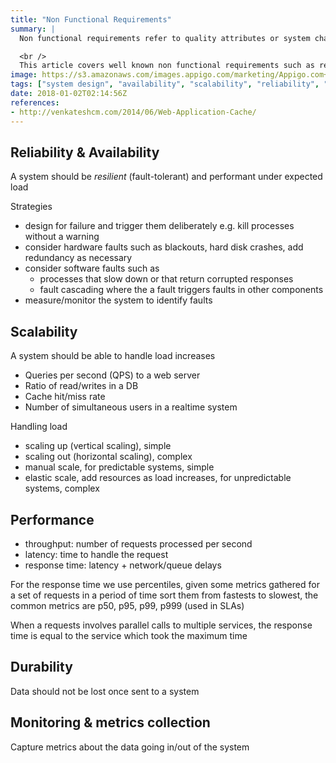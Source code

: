 ```yaml
---
title: "Non Functional Requirements"
summary: |
  Non functional requirements refer to quality attributes or system characteristics that describe how well a software system or solution performs or behaves.

  <br />
  This article covers well known non functional requirements such as reliability, availability, scalability, performance and durability.
image: https://s3.amazonaws.com/images.appigo.com/marketing/Appigo.com+Images/pexels-energepiccom-110473-600x450.jpeg
tags: ["system design", "availability", "scalability", "reliability", "performance", "durability"]
date: 2018-01-02T02:14:56Z
references:
- http://venkateshcm.com/2014/06/Web-Application-Cache/
---
```


## Reliability & Availability

A system should be *resilient* (fault-tolerant) and performant under expected load

Strategies

- design for failure and trigger them deliberately e.g. kill processes without a warning
- consider hardware faults such as blackouts, hard disk crashes, add redundancy as necessary
- consider software faults such as
  - processes that slow down or that return corrupted responses
  - fault cascading where the a fault triggers faults in other components
- measure/monitor the system to identify faults

## Scalability

A system should be able to handle load increases

- Queries per second (QPS) to a web server
- Ratio of read/writes in a DB
- Cache hit/miss rate
- Number of simultaneous users in a realtime system

Handling load

- scaling up (vertical scaling), simple
- scaling out (horizontal scaling), complex
- manual scale, for predictable systems, simple
- elastic scale, add resources as load increases, for unpredictable systems, complex

## Performance

- throughput: number of requests processed per second
- latency: time to handle the request
- response time: latency + network/queue delays

For the response time we use percentiles, given some metrics gathered for a set of requests in a period of time sort them
from fastests to slowest, the common metrics are p50, p95, p99, p999 (used in SLAs)

When a requests involves parallel calls to multiple services, the response time is equal to the service which took the maximum time

## Durability

Data should not be lost once sent to a system

## Monitoring & metrics collection

Capture metrics about the data going in/out of the system
